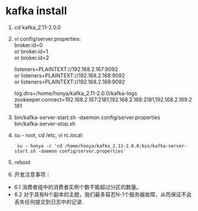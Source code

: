 # kafka install  

1. cd kafka_2.11-2.0.0  
2. vi config/server.properties:  
	broker.id=0  
	or broker.id=1  
	or broker.id=2      

	listeners=PLAINTEXT://192.168.2.167:9092  
	or listeners=PLAINTEXT://192.168.2.168:9092  
	or listeners=PLAINTEXT://192.168.2.169:9092    

	log.dirs=/home/honya/kafka_2.11-2.0.0/kafka-logs  
	zookeeper.connect=192.168.2.167:2181,192.168.2.168:2181,192.168.2.169:2181  

3. bin/kafka-server-start.sh -daemon config/server.properties  
	bin/kafka-server-stop.sh  
	
4. su - root, cd /etc, vi rc.local:  

		su - honya -c 'cd /home/honya/kafka_2.11-2.0.0;bin/kafka-server-start.sh -daemon config/server.properties'	

5. reboot  

6. 开发注意事项：  
* 6.1 消费者组中的消费者实例个数不能超过分区的数量。  
* 6.2 对于具有N个副本的主题，我们最多容忍N-1个服务器故障，从而保证不会丢失任何提交到日志中的记录.  

